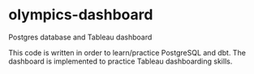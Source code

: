 # olympics-dashboard
Postgres database and Tableau dashboard

This code is written in order to learn/practice PostgreSQL and dbt. The dashboard is implemented to practice Tableau dashboarding skills.
